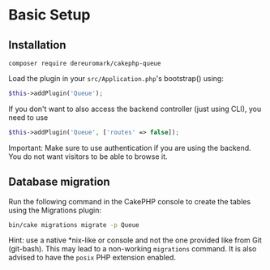 # Basic Setup

## Installation
```
composer require dereuromark/cakephp-queue
```
Load the plugin in your `src/Application.php`'s bootstrap() using:
```php
$this->addPlugin('Queue');
```
If you don't want to also access the backend controller (just using CLI), you need to use
```php
$this->addPlugin('Queue', ['routes' => false]);
```

Important: Make sure to use authentication if you are using the backend. You do not want visitors to be able to browse it.

## Database migration

Run the following command in the CakePHP console to create the tables using the Migrations plugin:
```sh
bin/cake migrations migrate -p Queue
```

Hint: use a native *nix-like or console and not the one provided like from Git (git-bash). This may lead to a non-working `migrations` command.
It is also advised to have the `posix` PHP extension enabled.
